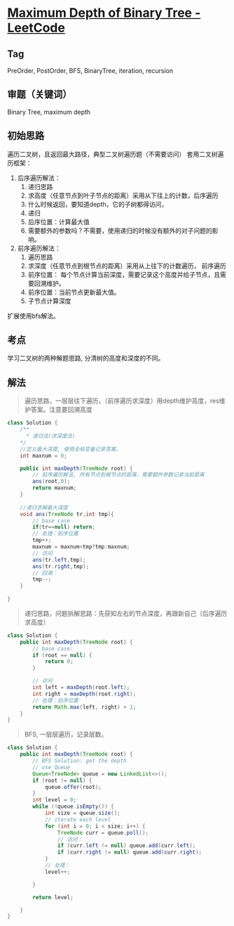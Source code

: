 # [Maximum Depth of Binary Tree - LeetCode](https://leetcode.com/problems/maximum-depth-of-binary-tree/description/)
## Tag
PreOrder, PostOrder, BFS, BinaryTree, iteration, recursion
## 审题（关键词） 
Binary Tree, maximum depth

## 初始思路  
遍历二叉树，且返回最大路径，典型二叉树遍历题（不需要访问）
套用二叉树遍历框架：
1. 后序遍历解法：
	1. 递归思路
	2. 求高度（任意节点到叶子节点的距离）采用从下往上的计数，后序遍历
	4. 什么时候返回，要知道depth，它的子树都得访问，
	5. 递归
	6. 后序位置：计算最大值
	7. 需要额外的参数吗？不需要，使用递归的时候没有额外的对子问题的影响。
2. 前序遍历解法：
	1. 遍历思路
	2. 求深度（任意节点到根节点的距离）采用从上往下的计数遍历， 前序遍历
	3. 前序位置： 每个节点计算当前深度，需要记录这个高度并给子节点，且需要回溯维护。
	4. 前序位置：当前节点更新最大值。
	5. 子节点计算深度

扩展使用bfs解法。


## 考点  
学习二叉树的两种解题思路, 分清树的高度和深度的不同。

## 解法  
> 遍历思路，一层层往下遍历，（前序遍历求深度）用depth维护高度，res维护答案。注意要回溯高度
```java
class Solution {
    /**
      * 递归法(求深度法)
    */
    //定义最大深度, 使用全局变量记录答案。
    int maxnum = 0;

    public int maxDepth(TreeNode root) {
        // 前序遍历解法, 所有节点到根节点的距离，需要额外参数记录当前距离
        ans(root,0);
        return maxnum;
    }
    
    //递归求解最大深度
    void ans(TreeNode tr,int tmp){
        // base case
        if(tr==null) return;
        // 处理：前序位置
        tmp++;
        maxnum = maxnum<tmp?tmp:maxnum;
        // 访问
        ans(tr.left,tmp);
        ans(tr.right,tmp);
        // 回溯：
        tmp--;
    }
      
}
```
> 递归思路，问题拆解思路：先获知左右的节点深度，再跟新自己（后序遍历求高度）

```java
class Solution {
    public int maxDepth(TreeNode root) {
        // base case:
        if (root == null) {
            return 0;
        }

        // 访问
        int left = maxDepth(root.left);
        int right = maxDepth(root.right);
        // 处理：后序位置
        return Math.max(left, right) + 1;
    }
}
```
> BFS, 一层层遍历，记录层数。

```java
class Solution {
    public int maxDepth(TreeNode root) {
        // BFS Solution: get the depth
        // use Queue
        Queue<TreeNode> queue = new LinkedList<>();
        if (root != null) {
            queue.offer(root);
        }
        int level = 0;
        while (!queue.isEmpty()) {
            int size = queue.size();  
            // iterate each level
            for (int i = 0; i < size; i++) {
                TreeNode curr = queue.poll();
                // 访问：
                if (curr.left != null) queue.add(curr.left);
                if (curr.right != null) queue.add(curr.right);
            }
            // 处理：
            level++;

        }

        return level;

    }
}
```

